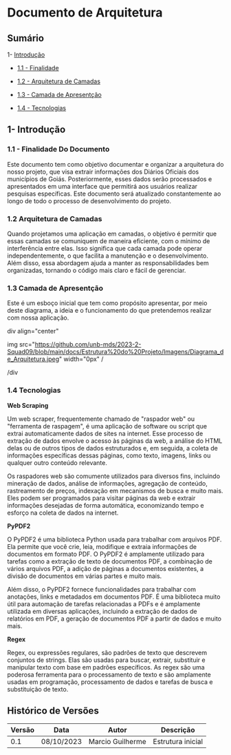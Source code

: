 # Documento de Arquitetura

## Sumário

1- [Introdução](#1--introdução)

 * [1.1 - Finalidade](#1.1---Finalidade)

 * [1.2 - Arquitetura de Camadas](#1.2---Arquitetura-de-Camadas)

 * [1.3 - Camada de Apresentção](#1.3---Camada-de-Apresentção)

 * [1.4 - Tecnologias](#1.4---Tecnologias)


## 1- Introdução

### 1.1 - Finalidade Do Documento

Este documento tem como objetivo documentar e organizar a arquitetura do nosso projeto, que visa extrair informações dos Diários Oficiais dos municípios de Goiás. Posteriormente, esses dados serão processados e apresentados em uma interface que permitirá aos usuários realizar pesquisas específicas. Este documento será atualizado constantemente ao longo de todo o processo de desenvolvimento do projeto.

### 1.2 Arquitetura de Camadas 

Quando projetamos uma aplicação em camadas, o objetivo é permitir que essas camadas se comuniquem de maneira eficiente, com o mínimo de interferência entre elas. Isso significa que cada camada pode operar independentemente, o que facilita a manutenção e o desenvolvimento. Além disso, essa abordagem ajuda a manter as responsabilidades bem organizadas, tornando o código mais claro e fácil de gerenciar.


### 1.3 Camada de Apresentção

Este é um esboço inicial que tem como propósito apresentar, por meio deste diagrama, a ideia e o funcionamento do que pretendemos realizar com nossa aplicação.

div align="center"

img src="https://github.com/unb-mds/2023-2-Squad09/blob/main/docs/Estrutura%20do%20Projeto/Imagens/Diagrama_de_Arquitetura.jpeg" width="0px" /

/div

### 1.4 Tecnologias

**Web Scraping** 

Um web scraper, frequentemente chamado de "raspador web" ou "ferramenta de raspagem", é uma aplicação de software ou script que extrai automaticamente dados de sites na internet. Esse processo de extração de dados envolve o acesso às páginas da web, a análise do HTML delas ou de outros tipos de dados estruturados e, em seguida, a coleta de informações específicas dessas páginas, como texto, imagens, links ou qualquer outro conteúdo relevante.

Os raspadores web são comumente utilizados para diversos fins, incluindo mineração de dados, análise de informações, agregação de conteúdo, rastreamento de preços, indexação em mecanismos de busca e muito mais. Eles podem ser programados para visitar páginas da web e extrair informações desejadas de forma automática, economizando tempo e esforço na coleta de dados na internet.

**PyPDF2** 

O PyPDF2 é uma biblioteca Python usada para trabalhar com arquivos PDF. Ela permite que você crie, leia, modifique e extraia informações de documentos em formato PDF. O PyPDF2 é amplamente utilizado para tarefas como a extração de texto de documentos PDF, a combinação de vários arquivos PDF, a adição de páginas a documentos existentes, a divisão de documentos em várias partes e muito mais.

Além disso, o PyPDF2 fornece funcionalidades para trabalhar com anotações, links e metadados em documentos PDF. É uma biblioteca muito útil para automação de tarefas relacionadas a PDFs e é amplamente utilizada em diversas aplicações, incluindo a extração de dados de relatórios em PDF, a geração de documentos PDF a partir de dados e muito mais.

**Regex** 

Regex, ou expressões regulares, são padrões de texto que descrevem conjuntos de strings. Elas são usadas para buscar, extrair, substituir e manipular texto com base em padrões específicos. As regex são uma poderosa ferramenta para o processamento de texto e são amplamente usadas em programação, processamento de dados e tarefas de busca e substituição de texto.


## Histórico de Versões

| Versão  |  Data  | Autor  |  Descrição  |
| ------------------- | ------------------- | ------------------- | ------------------- |
| 0.1 | 08/10/2023  | Marcio Guilherme | Estrutura inicial  |